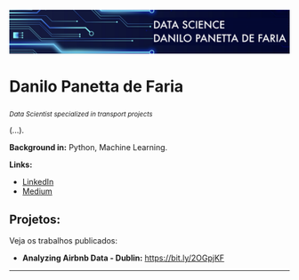 <p align="center">
  <img src="banner.png" >
</p>

# Danilo Panetta de Faria
<sub>*Data Scientist specialized in transport projects*</sub>

(...).

**Background in:** Python, Machine Learning.

**Links:**
* [LinkedIn](https://www.linkedin.com/in/danilo-panetta-de-faria)
* [Medium](https://medium.com/@danpfaria)


## Projetos:
Veja os trabalhos publicados:

* **Analyzing Airbnb Data - Dublin:** https://bit.ly/2OGpjKF

---


